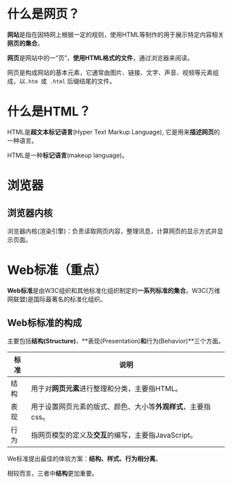 # 什么是网页？

**网站**是指在因特网上根据一定的规则，使用HTML等制作的用于展示特定内容相关**网页的集合**。  

**网页**是网站中的一“页”，**使用HTML格式的文件**，通过浏览器来阅读。  

网页是构成网站的基本元素，它通常由图片、链接、文字、声音、视频等元素组成，以`.htm `或` .html` 后缀结尾的文件。  

# 什么是HTML？  

HTML是**超文本标记语言**(Hyper Text Markup Language), 它是用来**描述网页**的一种语言。  

HTML是一种**标记语言**(makeup language)。  

# 浏览器  

## 浏览器内核

浏览器内核(渲染引擎)：负责读取网页内容，整理讯息，计算网页的显示方式并显示页面。  

# Web标准（重点）  

**Web标准**是由W3C组织和其他标准化组织制定的**一系列标准的集合**。W3C(万维网联盟)是国际最著名的标准化组织。  

## Web标标准的构成  

主要包括**结构(Structure)**、**表现(Presentation)**和**行为(Behavior)**三个方面。

| 标准 | 说明                                                         |
| ---- | ------------------------------------------------------------ |
| 结构 | 用于对**网页元素**进行整理和分类，主要指HTML。               |
| 表现 | 用于设置网页元素的版式、颜色、大小等**外观样式**，主要指css。 |
| 行为 | 指网页模型的定义及**交互**的编写，主要指JavaScript。         |

We标准提出最佳的体验方案：**结构、样式、行为相分离**。

相较而言，三者中**结构**更加重要。  

